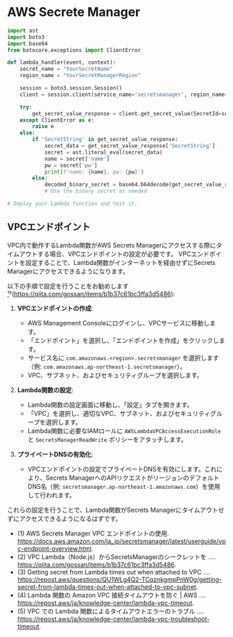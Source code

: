 # AWS Secrete Manager

```py
import ast
import boto3
import base64
from botocore.exceptions import ClientError

def lambda_handler(event, context):
    secret_name = "YourSecretName"
    region_name = "YourSecretManagerRegion"

    session = boto3.session.Session()
    client = session.client(service_name='secretsmanager', region_name=region_name)

    try:
        get_secret_value_response = client.get_secret_value(SecretId=secret_name)
    except ClientError as e:
        raise e
    else:
        if 'SecretString' in get_secret_value_response:
            secret_data = get_secret_value_response['SecretString']
            secret = ast.literal_eval(secret_data)
            name = secret['name']
            pw = secret['pw']
            print(f'name: {name}, pw: {pw}')
        else:
            decoded_binary_secret = base64.b64decode(get_secret_value_response['SecretBinary'])
            # Use the binary secret as needed

# Deploy your Lambda function and test it.

```

## VPCエンドポイント

VPC内で動作するLambda関数がAWS Secrets Managerにアクセスする際にタイムアウトする場合、VPCエンドポイントの設定が必要です。
VPCエンドポイントを設定することで、Lambda関数がインターネットを経由せずにSecrets Managerにアクセスできるようになります。

以下の手順で設定を行うことをお勧めします[¹](https://docs.aws.amazon.com/ja_jp/secretsmanager/latest/userguide/vpc-endpoint-overview.html)²(<https://qiita.com/gossan/items/b1b37c61bc3ffa3d5486>):

1. **VPCエンドポイントの作成**:
   - AWS Management Consoleにログインし、VPCサービスに移動します。
   - 「エンドポイント」を選択し、「エンドポイントを作成」をクリックします。
   - サービス名に `com.amazonaws.<region>.secretsmanager` を選択します（例: `com.amazonaws.ap-northeast-1.secretsmanager`）。
   - VPC、サブネット、およびセキュリティグループを選択します。

2. **Lambda関数の設定**:
   - Lambda関数の設定画面に移動し、「設定」タブを開きます。
   - 「VPC」を選択し、適切なVPC、サブネット、およびセキュリティグループを選択します。
   - Lambda関数に必要なIAMロールに `AWSLambdaVPCAccessExecutionRole` と `SecretsManagerReadWrite` ポリシーをアタッチします。

3. **プライベートDNSの有効化**:
   - VPCエンドポイントの設定でプライベートDNSを有効にします。これにより、Secrets ManagerへのAPIリクエストがリージョンのデフォルトDNS名（例: `secretsmanager.ap-northeast-1.amazonaws.com`）を使用して行われます。

これらの設定を行うことで、Lambda関数がSecrets Managerにタイムアウトせずにアクセスできるようになるはずです。

- (1) AWS Secrets Manager VPC エンドポイントの使用. <https://docs.aws.amazon.com/ja_jp/secretsmanager/latest/userguide/vpc-endpoint-overview.html>.
- (2) VPC Lambda（Node.js）からSecretsManagerのシークレットを .... <https://qiita.com/gossan/items/b1b37c61bc3ffa3d5486>.
- (3) Getting secret from Lambda times out when attached to VPC .... <https://repost.aws/questions/QU1WLg4Q2-TCqznkgmpPnW0g/getting-secret-from-lambda-times-out-when-attached-to-vpc-subnet>.
- (4) Lambda 関数の Amazon VPC 接続タイムアウトを防ぐ | AWS .... <https://repost.aws/ja/knowledge-center/lambda-vpc-timeout>.
- (5) VPC での Lambda 関数によるタイムアウトエラーのトラブル .... <https://repost.aws/ja/knowledge-center/lambda-vpc-troubleshoot-timeout>.
